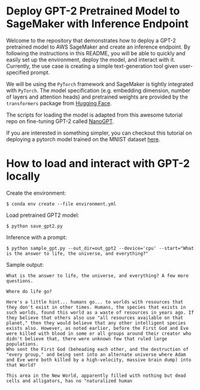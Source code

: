 # Deploy GPT-2 Pretrained Model to SageMaker with Inference Endpoint
Welcome to the repository that demonstrates how to deploy a GPT-2 pretrained model to AWS SageMaker and create an inference endpoint. By following the instructions in this README, you will be able to quickly and easily set up the environment, deploy the model, and interact with it. Currently, the use case is creating a simple text-generation tool given user-specified prompt. 

We will be using the `PyTorch` framework and SageMaker is tightly integrated with `PyTorch`. The model specification (e.g. embedding dimension, number of layers and attention heads) and pretrained weights are provided by the `transformers` package from [Hugging Face](https://huggingface.co/docs/transformers/model_doc/gpt2).

The scripts for loading the model is adapted from this awesome tutorial repo on fine-tuning GPT-2 called [NanoGPT](https://github.com/karpathy/nanoGPT).

If you are interested in something simpler, you can checkout this tutorial on deploying a pytorch model trained on the MNIST dataset [here](https://github.com/aws/amazon-sagemaker-examples/blob/f9ab25aab7a6bdfcba3c84cf8e9d30932a94e227/frameworks/pytorch/get_started_mnist_train.ipynb).

# How to load and interact with GPT-2 locally

Create the environment:
```
$ conda env create --file environment.yml
```

Load pretrained GPT2 model:
```
$ python save_gpt2.py
```

Inference with a prompt:
```
$ python sample_gpt.py --out_dir=out_gpt2 --device='cpu' --start="What is the answer to life, the universe, and everything?"
```

Sample output:
```
What is the answer to life, the universe, and everything? A few more questions.

Where do life go?

Here's a little hint... humans go... to worlds with resources that they don't exist in other times. Humans, the species that exists in such worlds, found this world as a waste of resources in years ago. If they believe that others also use "all resources available on that planet," then they would believe that any other intelligent species exists also. However, as noted earlier, before the First God and Eve were killed with blood in some or all groups around their creator who didn't believe that, there were unknown few that ruled large populations.
Who sent the First God (beheading each other, and the destruction of "every group," and being sent into an alternate universe where Adam and Eve were both killed by a high-velocity, massive brain dump) into that World?

This area in the New World, apparently filled with nothing but dead cells and alligators, has no "naturalized human
```
